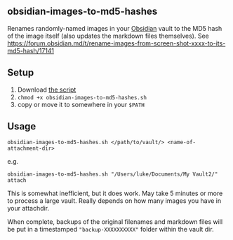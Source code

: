 ## obsidian-images-to-md5-hashes

Renames randomly-named images in your [Obsidian](https://obsidian.md/) vault to the MD5 hash of the image itself (also updates the markdown files themselves). See https://forum.obsidian.md/t/rename-images-from-screen-shot-xxxx-to-its-md5-hash/17141

## Setup

1. Download [the script](https://raw.githubusercontent.com/luckman212/obsidian-images-to-md5-hashes/main/obsidian-images-to-md5-hashes.sh)
2. `chmod +x obsidian-images-to-md5-hashes.sh`
3. copy or move it to somewhere in your `$PATH`

## Usage

```shell
obsidian-images-to-md5-hashes.sh </path/to/vault/> <name-of-attachment-dir>
```

e.g.

```shell
obsidian-images-to-md5-hashes.sh "/Users/luke/Documents/My Vault2/" attach
```

This is somewhat inefficient, but it does work. May take 5 minutes or more to process a large vault. Really depends on how many images you have in your attachdir.

When complete, backups of the original filenames and markdown files will be put in a timestamped `"backup-XXXXXXXXXX"` folder within the vault dir.
